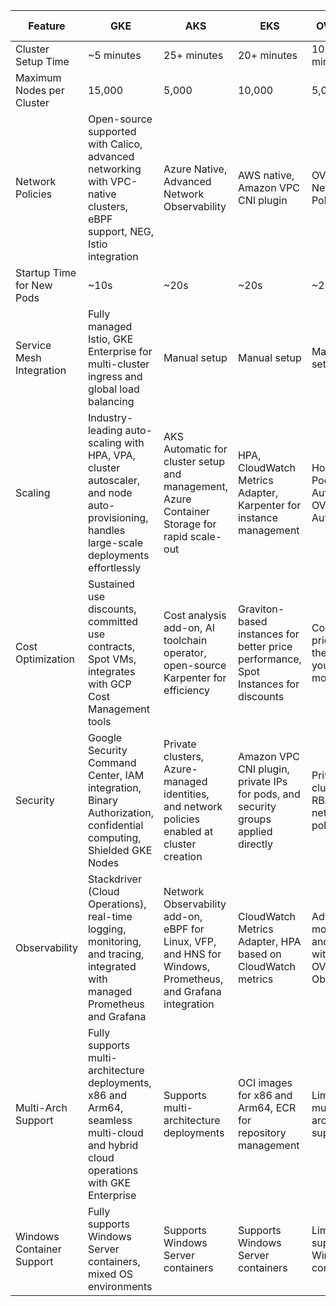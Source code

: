 |         Feature           |                                                                    GKE                                                                    |                                                     AKS                                                     |                                         EKS                                         |                          OVH Cloud                          |                      Digital Ocean                      |                                    IBM                                     |                                 RedHat Open Shift                                 |
|---------------------------|-------------------------------------------------------------------------------------------------------------------------------------------|-------------------------------------------------------------------------------------------------------------|-------------------------------------------------------------------------------------|-------------------------------------------------------------|---------------------------------------------------------|----------------------------------------------------------------------------|-----------------------------------------------------------------------------------|
| Cluster Setup Time        | ~5 minutes                                                                                                                                | 25+ minutes                                                                                                 | 20+ minutes                                                                         | 10-15 minutes                                               | 8-12 minutes                                            | 15-20 minutes                                                              | 15-20 minutes                                                                     |
| Maximum Nodes per Cluster | 15,000                                                                                                                                    | 5,000                                                                                                       | 10,000                                                                              | 5,000                                                       | 1,000                                                   | 5,000                                                                      | 1,000                                                                             |
| Network Policies          | Open-source supported with Calico, advanced networking with VPC-native clusters, eBPF support, NEG, Istio integration                     | Azure Native, Advanced Network Observability                                                                | AWS native, Amazon VPC CNI plugin                                                   | OVHcloud Network Policies                                   | Supports Calico for network policies                    | Calico and Cilium for network policies                                     | OpenShift SDN, Calico                                                             |
| Startup Time for New Pods | ~10s                                                                                                                                      | ~20s                                                                                                        | ~20s                                                                                | ~20s                                                        | ~15s                                                    | ~20s                                                                       | ~25s                                                                              |
| Service Mesh Integration  | Fully managed Istio, GKE Enterprise for multi-cluster ingress and global load balancing                                                   | Manual setup                                                                                                | Manual setup                                                                        | Manual setup                                                | Manual setup                                            | Manual setup                                                               | Fully managed Istio, Red Hat Service Mesh                                         |
| Scaling                   | Industry-leading auto-scaling with HPA, VPA, cluster autoscaler, and node auto-provisioning, handles large-scale deployments effortlessly | AKS Automatic for cluster setup and management, Azure Container Storage for rapid scale-out                 | HPA, CloudWatch Metrics Adapter, Karpenter for instance management                  | Horizontal Pod Autoscaler, OVHcloud Autoscaler              | HPA, Vertical Pod Autoscaler, cluster autoscaler        | HPA, VPA, IBM Multicloud Manager for scaling                               | Horizontal Pod Autoscaler, Vertical Pod Autoscaler, cluster autoscaler            |
| Cost Optimization         | Sustained use discounts, committed use contracts, Spot VMs, integrates with GCP Cost Management tools                                     | Cost analysis add-on, AI toolchain operator, open-source Karpenter for efficiency                           | Graviton-based instances for better price performance, Spot Instances for discounts | Competitive pricing with the pay-as-you-go model            | Predictable pricing, cost estimates, and usage alerts   | Cost management through IBM Cloud Cost Estimator and cost management tools | Red Hat Cloud Cost Management, Ansible Automation Platform for cost efficiency    |
| Security                  | Google Security Command Center, IAM integration, Binary Authorization, confidential computing, Shielded GKE Nodes                         | Private clusters, Azure-managed identities, and network policies enabled at cluster creation                | Amazon VPC CNI plugin, private IPs for pods, and security groups applied directly   | Private clusters, RBAC, network policies                    | Private clusters, integrated firewalls, RBAC            | Advanced security with IAM, VPC integration, private clusters              | Kyverno Policy Sets, Compliance Operator, Ansible Automation Platform integration |
| Observability             | Stackdriver (Cloud Operations), real-time logging, monitoring, and tracing, integrated with managed Prometheus and Grafana                | Network Observability add-on, eBPF for Linux, VFP, and HNS for Windows, Prometheus, and Grafana integration | CloudWatch Metrics Adapter, HPA based on CloudWatch metrics                         | Advanced monitoring and logging with OVHcloud Observability | Integrated monitoring and logging, Prometheus, Grafana  | Advanced monitoring with IBM Cloud Monitoring and Log Analysis             | Advanced Cluster Management, integrated monitoring with Prometheus, Grafana       |
| Multi-Arch Support        | Fully supports multi-architecture deployments, x86 and Arm64, seamless multi-cloud and hybrid cloud operations with GKE Enterprise        | Supports multi-architecture deployments                                                                     | OCI images for x86 and Arm64, ECR for repository management                         | Limited multi-architecture support                          | Supports multi-architecture deployments, x86, and Arm64 | Supports multi-architecture deployments, x86, and Arm64                    | Multi-architecture support, x86, Arm64, s390x, ppc64le                            |
| Windows Container Support | Fully supports Windows Server containers, mixed OS environments                                                                           | Supports Windows Server containers                                                                          | Supports Windows Server containers                                                  | Limited support for Windows containers                      | Supports Windows Server containers                      | Supports Windows Server containers                                         | Fully supports Windows Server containers                                          |
